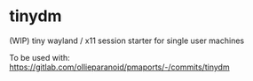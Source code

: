 # tinydm

(WIP) tiny wayland / x11 session starter for single user machines

To be used with: https://gitlab.com/ollieparanoid/pmaports/-/commits/tinydm

